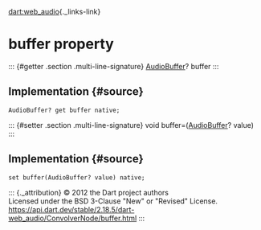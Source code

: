 [dart:web\_audio](../../dart-web_audio/dart-web_audio-library){._links-link}

buffer property
===============

::: {#getter .section .multi-line-signature}
[AudioBuffer](../audiobuffer-class)? buffer
:::

Implementation {#source}
--------------

``` {.language-dart data-language="dart"}
AudioBuffer? get buffer native;
```

::: {#setter .section .multi-line-signature}
void buffer=([AudioBuffer](../audiobuffer-class)? value)
:::

Implementation {#source}
--------------

``` {.language-dart data-language="dart"}
set buffer(AudioBuffer? value) native;
```

::: {._attribution}
© 2012 the Dart project authors\
Licensed under the BSD 3-Clause \"New\" or \"Revised\" License.\
<https://api.dart.dev/stable/2.18.5/dart-web_audio/ConvolverNode/buffer.html>
:::
